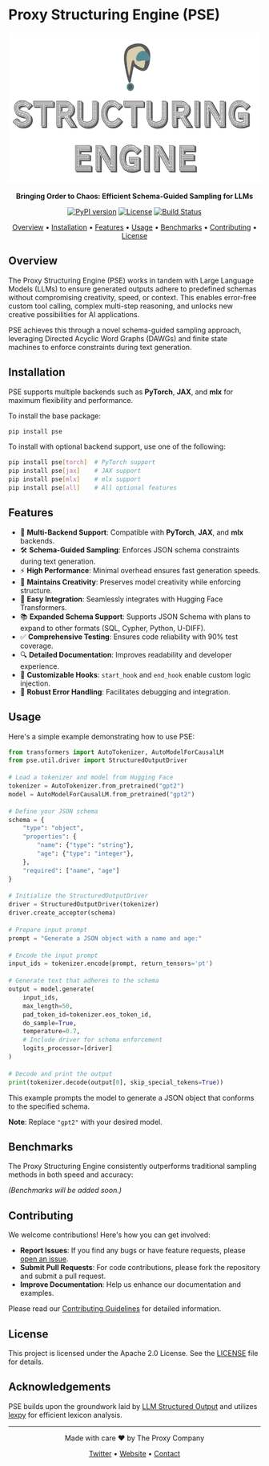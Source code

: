 # Proxy Structuring Engine (PSE)

<p align="center">
  <img src="logo.png" alt="PSE Logo" height="300"/>
</p>

<p align="center">
  <strong>Bringing Order to Chaos: Efficient Schema-Guided Sampling for LLMs</strong>
</p>

<p align="center">
  <!-- Badges -->
  <a href="https://pypi.org/project/pse/"><img src="https://img.shields.io/pypi/v/pse.svg" alt="PyPI version"></a>
  <a href="https://github.com/TheProxyCompany/proxy-structuring-engine/blob/main/LICENSE"><img src="https://img.shields.io/badge/license-Apache%202.0-blue.svg" alt="License"></a>
  <a href="https://github.com/TheProxyCompany/proxy-structuring-engine/actions/workflows/python-app.yml"><img src="https://github.com/TheProxyCompany/proxy-structuring-engine/actions/workflows/python-app.yml/badge.svg" alt="Build Status"></a>
</p>

<p align="center">
  <a href="#overview">Overview</a> •
  <a href="#installation">Installation</a> •
  <a href="#features">Features</a> •
  <a href="#usage">Usage</a> •
  <a href="#benchmarks">Benchmarks</a> •
  <a href="#contributing">Contributing</a> •
  <a href="#license">License</a>
</p>

## Overview

The Proxy Structuring Engine (PSE) works in tandem with Large Language Models (LLMs) to ensure generated outputs adhere to predefined schemas without compromising creativity, speed, or context. This enables error-free custom tool calling, complex multi-step reasoning, and unlocks new creative possibilities for AI applications.

PSE achieves this through a novel schema-guided sampling approach, leveraging Directed Acyclic Word Graphs (DAWGs) and finite state machines to enforce constraints during text generation.

## Installation

PSE supports multiple backends such as **PyTorch**, **JAX**, and **mlx** for maximum flexibility and performance.

To install the base package:

```bash
pip install pse
```

To install with optional backend support, use one of the following:

```bash
pip install pse[torch]  # PyTorch support
pip install pse[jax]    # JAX support
pip install pse[mlx]    # mlx support
pip install pse[all]    # All optional features
```

## Features

- 🚀 **Multi-Backend Support**: Compatible with **PyTorch**, **JAX**, and **mlx** backends.
- 🛠 **Schema-Guided Sampling**: Enforces JSON schema constraints during text generation.
- ⚡ **High Performance**: Minimal overhead ensures fast generation speeds.
- 🎨 **Maintains Creativity**: Preserves model creativity while enforcing structure.
- 🤖 **Easy Integration**: Seamlessly integrates with Hugging Face Transformers.
- 📚 **Expanded Schema Support**: Supports JSON Schema with plans to expand to other formats (SQL, Cypher, Python, U-DIFF).
- ✅ **Comprehensive Testing**: Ensures code reliability with 90% test coverage.
- 🔍 **Detailed Documentation**: Improves readability and developer experience.
- 🧩 **Customizable Hooks**: `start_hook` and `end_hook` enable custom logic injection.
- 🔄 **Robust Error Handling**: Facilitates debugging and integration.

## Usage

Here's a simple example demonstrating how to use PSE:

```python
from transformers import AutoTokenizer, AutoModelForCausalLM
from pse.util.driver import StructuredOutputDriver

# Load a tokenizer and model from Hugging Face
tokenizer = AutoTokenizer.from_pretrained("gpt2")
model = AutoModelForCausalLM.from_pretrained("gpt2")

# Define your JSON schema
schema = {
    "type": "object",
    "properties": {
        "name": {"type": "string"},
        "age": {"type": "integer"},
    },
    "required": ["name", "age"]
}

# Initialize the StructuredOutputDriver
driver = StructuredOutputDriver(tokenizer)
driver.create_acceptor(schema)

# Prepare input prompt
prompt = "Generate a JSON object with a name and age:"

# Encode the input prompt
input_ids = tokenizer.encode(prompt, return_tensors='pt')

# Generate text that adheres to the schema
output = model.generate(
    input_ids,
    max_length=50,
    pad_token_id=tokenizer.eos_token_id,
    do_sample=True,
    temperature=0.7,
    # Include driver for schema enforcement
    logits_processor=[driver]
)

# Decode and print the output
print(tokenizer.decode(output[0], skip_special_tokens=True))
```

This example prompts the model to generate a JSON object that conforms to the specified schema.

**Note**: Replace `"gpt2"` with your desired model.

## Benchmarks

The Proxy Structuring Engine consistently outperforms traditional sampling methods in both speed and accuracy:

*(Benchmarks will be added soon.)*

## Contributing

We welcome contributions! Here's how you can get involved:

- **Report Issues**: If you find any bugs or have feature requests, please [open an issue](https://github.com/TheProxyCompany/proxy-structuring-engine/issues).
- **Submit Pull Requests**: For code contributions, please fork the repository and submit a pull request.
- **Improve Documentation**: Help us enhance our documentation and examples.

Please read our [Contributing Guidelines](CONTRIBUTING.md) for detailed information.

## License

This project is licensed under the Apache 2.0 License. See the [LICENSE](LICENSE) file for details.

## Acknowledgements

PSE builds upon the groundwork laid by [LLM Structured Output](https://github.com/otriscon/llm-structured-output) and utilizes [lexpy](https://github.com/aosingh/lexpy) for efficient lexicon analysis.

---

<p align="center">
  Made with care ❤️ by The Proxy Company
</p>

<p align="center">
  <a href="https://x.com/whatisproxy">Twitter</a> •
  <a href="https://www.what-is-proxy.com">Website</a> •
  <a href="mailto:contact@what-is-proxy.com">Contact</a>
</p>
